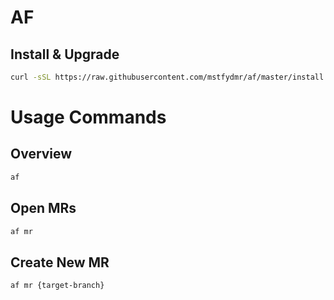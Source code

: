 # AF

## Install & Upgrade
```bash
curl -sSL https://raw.githubusercontent.com/mstfydmr/af/master/install.sh | bash
```

# Usage Commands

## Overview
```bash
af
```

## Open MRs
```bash
af mr
```

## Create New MR
```bash
af mr {target-branch}
```

